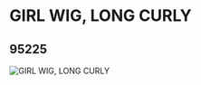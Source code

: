 # GIRL WIG, LONG CURLY
## 95225
![GIRL WIG, LONG CURLY](https://lc-www-live-s.legocdn.com/media/bricks/5/2/4620206.jpg)